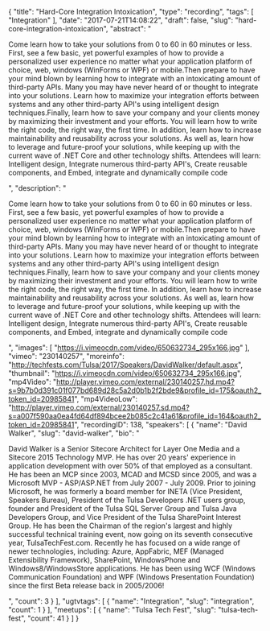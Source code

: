 {
  "title": "Hard-Core Integration Intoxication",
  "type": "recording",
  "tags": [
    "Integration"
  ],
  "date": "2017-07-21T14:08:22",
  "draft": false,
  "slug": "hard-core-integration-intoxication",
  "abstract": "<p>Come learn how to take your solutions from 0 to 60 in 60 minutes or less. First, see a few basic, yet powerful examples of how to provide a personalized user experience no matter what your application platform of choice, web, windows (WinForms or WPF) or mobile.Then prepare to have your mind blown by learning how to integrate with an intoxicating amount of third-party APIs. Many you may have never heard of or thought to integrate into your solutions. Learn how to maximize your integration efforts between systems and any other third-party API's using intelligent design techniques.Finally, learn how to save your company and your clients money by maximizing their investment and your efforts. You will learn how to write the right code, the right way, the first time. In addition, learn how to increase maintainability and reusability across your solutions. As well as, learn how to leverage and future-proof your solutions, while keeping up with the current wave of .NET Core and other technology shifts. Attendees will learn: Intelligent design, Integrate numerous third-party API's, Create reusable components, and Embed, integrate and dynamically compile code</p>",
  "description": "<p>Come learn how to take your solutions from 0 to 60 in 60 minutes or less. First, see a few basic, yet powerful examples of how to provide a personalized user experience no matter what your application platform of choice, web, windows (WinForms or WPF) or mobile.Then prepare to have your mind blown by learning how to integrate with an intoxicating amount of third-party APIs. Many you may have never heard of or thought to integrate into your solutions. Learn how to maximize your integration efforts between systems and any other third-party API's using intelligent design techniques.Finally, learn how to save your company and your clients money by maximizing their investment and your efforts. You will learn how to write the right code, the right way, the first time. In addition, learn how to increase maintainability and reusability across your solutions. As well as, learn how to leverage and future-proof your solutions, while keeping up with the current wave of .NET Core and other technology shifts. Attendees will learn: Intelligent design, Integrate numerous third-party API's, Create reusable components, and Embed, integrate and dynamically compile code</p>",
  "images": [
    "https://i.vimeocdn.com/video/650632734_295x166.jpg"
  ],
  "vimeo": "230140257",
  "moreinfo": "http://techfests.com/Tulsa/2017/Speakers/DavidWalker/default.aspx",
  "thumbnail": "https://i.vimeocdn.com/video/650632734_295x166.jpg",
  "mp4Video": "http://player.vimeo.com/external/230140257.hd.mp4?s=9b7b0d391c01f077bd689d28c5a2d0b1b2f2bde9&profile_id=175&oauth2_token_id=20985841",
  "mp4VideoLow": "http://player.vimeo.com/external/230140257.sd.mp4?s=a007f590aa0ea4fd64df894bcee2b085c2c41a61&profile_id=164&oauth2_token_id=20985841",
  "recordingID": 138,
  "speakers": [
    {
      "name": "David Walker",
      "slug": "david-walker",
      "bio": "<p>David Walker is a Senior Sitecore Architect for Layer One Media and a Sitecore 2015 Technology MVP. He has over 20 years' experience in application development with over 50% of that employed as a consultant. He has been an MCP since 2003, MCAD and MCSD since 2005, and was a Microsoft MVP - ASP/ASP.NET from July 2007 - July 2009. Prior to joining Microsoft, he was formerly a board member for INETA (Vice President, Speakers Bureau), President of the Tulsa Developers .NET users group, founder and President of the Tulsa SQL Server Group and Tulsa Java Developers Group, and Vice President of the Tulsa SharePoint Interest Group. He has been the Chairman of the region's largest and highly successful technical training event, now going on its seventh consecutive year, TulsaTechFest.com. Recently he has focused on a wide range of newer technologies, including: Azure, AppFabric, MEF (Managed Extensibility Framework), SharePoint, WindowsPhone and Windows8/WindowsStore applications. He has been using WCF (Windows Communication Foundation) and WPF (Windows Presentation Foundation) since the first Beta release back in 2005/2006!</p>",
      "count": 3
    }
  ],
  "ugtvtags": [
    {
      "name": "Integration",
      "slug": "integration",
      "count": 1
    }
  ],
  "meetups": [
    {
      "name": "Tulsa Tech Fest",
      "slug": "tulsa-tech-fest",
      "count": 41
    }
  ]
}